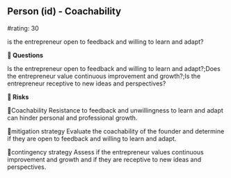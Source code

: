 

## Person (id) - Coachability

#rating: 30


is the entrepreneur open to feedback and willing to learn and adapt?

**💭 Questions**

Is the entrepreneur open to feedback and willing to learn and adapt?;Does the entrepreneur value continuous improvement and growth?;Is the entrepreneur receptive to new ideas and perspectives?

**🚨 Risks**

🚨Coachability
Resistance to feedback and unwillingness to learn and adapt can hinder personal and professional growth.

🚨mitigation strategy
Evaluate the coachability of the founder and determine if they are open to feedback and willing to learn and adapt.

🚨contingency strategy
Assess if the entrepreneur values continuous improvement and growth and if they are receptive to new ideas and perspectives.





